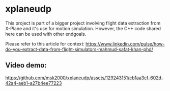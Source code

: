 # xplaneudp
This project is part of a bigger project involving flight data extraction from X-Plane and it's use for motion simulation. However, the C++ code shared here can be used with other endgoals.

Please refer to this article for context: https://www.linkedin.com/pulse/how-do-you-extract-data-from-flight-simulators-mahmud-safat-khan-phd/

## Video demo:


https://github.com/msk2000/xplaneudp/assets/129243151/cb1aa3cf-602d-42a4-aeb1-a27b4ee77223



